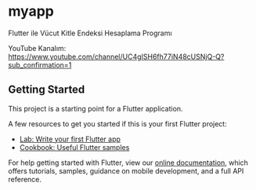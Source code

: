 # myapp

Flutter ile Vücut Kitle Endeksi Hesaplama Programı

YouTube Kanalım: https://www.youtube.com/channel/UC4gISH6fh77iN48cUSNjQ-Q?sub_confirmation=1

## Getting Started

This project is a starting point for a Flutter application.

A few resources to get you started if this is your first Flutter project:

- [Lab: Write your first Flutter app](https://flutter.dev/docs/get-started/codelab)
- [Cookbook: Useful Flutter samples](https://flutter.dev/docs/cookbook)

For help getting started with Flutter, view our
[online documentation](https://flutter.dev/docs), which offers tutorials,
samples, guidance on mobile development, and a full API reference.
